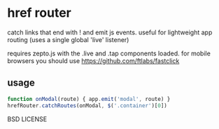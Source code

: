 # href router

catch links that end with ! and emit js events. useful for lightweight app routing (uses a single global 'live' listener)

requires zepto.js with the .live and .tap components loaded. for mobile browsers you should use https://github.com/ftlabs/fastclick

## usage

```javascript
function onModal(route) { app.emit('modal', route) }
hrefRouter.catchRoutes(onModal, $('.container')[0])
```

BSD LICENSE
